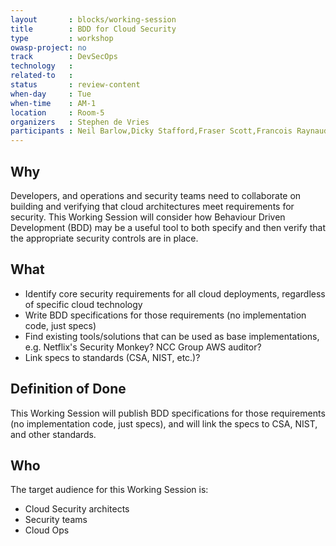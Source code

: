 ```yaml
---
layout       : blocks/working-session
title        : BDD for Cloud Security
type         : workshop
owasp-project: no
track        : DevSecOps
technology   :
related-to   :
status       : review-content
when-day     : Tue
when-time    : AM-1
location     : Room-5
organizers   : Stephen de Vries
participants : Neil Barlow,Dicky Stafford,Fraser Scott,Francois Raynaud,Stephen de Vries,Johan Peeters
---
```


## Why

Developers, and operations and security teams need to collaborate on building and verifying that cloud architectures meet requirements for security.  This Working Session will consider how Behaviour Driven Development (BDD) may be a useful tool to both specify and then verify that the appropriate security controls are in place.   

## What

- Identify core security requirements for all cloud deployments, regardless of specific cloud technology
- Write BDD specifications for those requirements (no implementation code, just specs)
- Find existing tools/solutions that can be used as base implementations, e.g. Netflix's Security Monkey? NCC Group AWS auditor?
- Link specs to standards (CSA, NIST, etc.)?

## Definition of Done

This Working Session will publish BDD specifications for those requirements (no implementation code, just specs), and will link the specs to CSA, NIST, and other standards.

## Who

The target audience for this Working Session is:

- Cloud Security architects
- Security teams
- Cloud Ops
